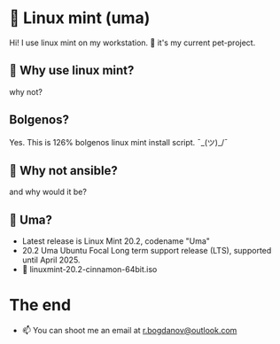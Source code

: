 # 🐍 Linux mint (uma)

Hi! I use linux mint on my workstation. 🐶 it's my current pet-project.

## 🐞 Why use linux mint?

why not?

## Bolgenos?

Yes. This is 126% bolgenos linux mint install script. ¯\_(ツ)_/¯

## 🌱 Why not ansible?

and why would it be?

## 🤖 Uma?

- Latest release is Linux Mint 20.2, codename "Uma"
- 20.2 	Uma 	Ubuntu Focal 	Long term support release (LTS), supported until April 2025.
- 🔭 linuxmint-20.2-cinnamon-64bit.iso

# The end
- 📫 You can shoot me an email at [r.bogdanov@outlook.com](mailto:r.bogdanov@outlook.com)
